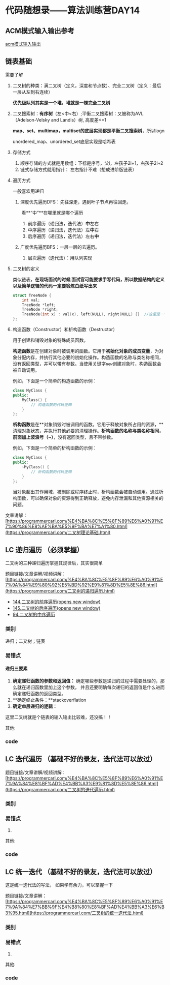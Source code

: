 # 代码随想录——算法训练营DAY14
## ACM模式输入输出参考
[acm模式输入输出](https://blog.csdn.net/qq_46046431/article/details/129266738?ops_request_misc=%257B%2522request%255Fid%2522%253A%2522170488815716800197032506%2522%252C%2522scm%2522%253A%252220140713.130102334.pc%255Fall.%2522%257D&request_id=170488815716800197032506&biz_id=0&utm_medium=distribute.pc_search_result.none-task-blog-2~all~first_rank_ecpm_v1~rank_v31_ecpm-2-129266738-null-null.142%5Ev99%5Epc_search_result_base6&utm_term=acm%E6%A8%A1%E5%BC%8F%E8%AF%BB%E5%85%A5vector&spm=1018.2226.3001.4187)
## 链表基础

需要了解 

1. 二叉树的种类：满二叉树（定义，深度和节点数）、完全二叉树（定义：最后一层从左到右连续）

   **优先级队列其实是一个堆，堆就是一棵完全二叉树**

2. 二叉搜索树：**有序树**（左<中<右）;平衡二叉搜索树：又被称为AVL（Adelson-Velsky and Landis）树, 高度差<=1

   **map、set、multimap，multiset的底层实现都是平衡二叉搜索树**，所以logn

   unordered_map、unordered_set底层实现是哈希表

3. 存储方式

   1. 顺序存储的方式就是用数组：下标是序号，父i，左孩子2i+1，右孩子2i+2
   2. 链式存储方式就用指针： 左右指针不难（想成进阶版链表）

4. 遍历方式

   一般喜欢用递归

   1. 深度优先遍历DFS：先往深走，遇到叶子节点再往回走。

      ​	看**“中”**在哪里就是哪个遍历

      1. 前序遍历（递归法，迭代法）**中**左右
      2. 中序遍历（递归法，迭代法）左**中**右
      3. 后序遍历（递归法，迭代法）左右**中**

   2. 广度优先遍历BFS：一层一层的去遍历。

      1. 层次遍历（迭代法）：用队列实现

5. 二叉树的定义 

   类似链表，**在现场面试的时候 面试官可能要求手写代码，所以数据结构的定义以及简单逻辑的代码一定要锻炼白纸写出来**

   ```cpp
   struct TreeNode {
       int val;
       TreeNode *left;
       TreeNode *right;
       TreeNode(int x) : val(x), left(NULL), right(NULL) {}  //这里是一个构造函数，没有; 加分号代表一条空语句
   };
   ```

6. 构造函数（Constructor）和析构函数（Destructor）

   用于创建和销毁对象的特殊成员函数。

   **构造函数**是在创建对象时被调用的函数。它用于**初始化对象的成员变量**，为对象分配内存，并执行其他必要的初始化操作。构造函数的名称与类名称相同，没有返回类型，并可以带有参数。当使用关键字`new`创建对象时，构造函数会被自动调用。

   例如，下面是一个简单的构造函数的示例：

   ```cpp
   class MyClass {
   public:
       MyClass() {
           // 构造函数的代码逻辑
       }
   };
   ```

   **析构函数**是在**对象销毁时被调用的函数。它用于释放对象所占用的资源，**清理对象状态，并执行其他必要的清理操作。**析构函数的名称与类名称相同，前面加上波浪号（~）**，没有返回类型，且不带参数。

   例如，下面是一个简单的析构函数的示例：

   ```cpp
   class MyClass {
   public:
       ~MyClass() {
           // 析构函数的代码逻辑
       }
   };
   ```

   当对象超出其作用域、被删除或程序终止时，析构函数会被自动调用。通过析构函数，可以确保对象的资源得到正确释放，避免内存泄漏和其他资源相关的问题。

文章讲解：[https://programmercarl.com/%E4%BA%8C%E5%8F%89%E6%A0%91%E7%90%86%E8%AE%BA%E5%9F%BA%E7%A1%80.html](https://programmercarl.com/二叉树理论基础.html) 

## LC 递归遍历 （必须掌握）

二叉树的三种递归遍历掌握其规律后，其实很简单 

题目链接/文章讲解/视频讲解：[https://programmercarl.com/%E4%BA%8C%E5%8F%89%E6%A0%91%E7%9A%84%E9%80%92%E5%BD%92%E9%81%8D%E5%8E%86.html](https://programmercarl.com/二叉树的递归遍历.html) 

- [144.二叉树的前序遍历(opens new window)](https://leetcode.cn/problems/binary-tree-preorder-traversal/)
- [145.二叉树的后序遍历(opens new window)](https://leetcode.cn/problems/binary-tree-postorder-traversal/)
- [94.二叉树的中序遍历](https://leetcode.cn/problems/binary-tree-inorder-traversal/)

### 类别

递归；二叉树；链表

### 易错点

#### 递归三要素

1. **确定递归函数的参数和返回值：** 确定哪些参数是递归的过程中需要处理的，那么就在递归函数里加上这个参数， 并且还要明确每次递归的返回值是什么进而确定递归函数的返回类型。
2. **确定终止条件：**stackoverflation
3. **确定单层递归的逻辑：** 

这里二叉树就是个链表的输入输出比较难，还没搞！！

其他:

### code





## LC 迭代遍历 （基础不好的录友，迭代法可以放过）

 

题目链接/文章讲解/视频讲解：[https://programmercarl.com/%E4%BA%8C%E5%8F%89%E6%A0%91%E7%9A%84%E8%BF%AD%E4%BB%A3%E9%81%8D%E5%8E%86.html](https://programmercarl.com/二叉树的迭代遍历.html) 

### 类别



### 易错点

1. 

其他:

### code



## LC 统一迭代  （基础不好的录友，迭代法可以放过）

这是统一迭代法的写法， 如果学有余力，可以掌握一下 

题目链接/文章讲解：[https://programmercarl.com/%E4%BA%8C%E5%8F%89%E6%A0%91%E7%9A%84%E7%BB%9F%E4%B8%80%E8%BF%AD%E4%BB%A3%E6%B3%95.html](https://programmercarl.com/二叉树的统一迭代法.html)



### 类别



### 易错点

1. 

其他:

### code